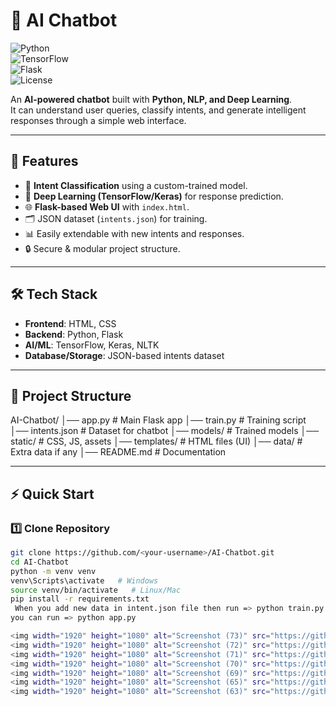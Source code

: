 # 🤖 AI Chatbot  

![Python](https://img.shields.io/badge/Python-3.10%2B-blue?logo=python)  
![TensorFlow](https://img.shields.io/badge/TensorFlow-2.x-orange?logo=tensorflow)  
![Flask](https://img.shields.io/badge/Flask-Web%20Framework-lightgrey?logo=flask)  
![License](https://img.shields.io/badge/License-MIT-green)  

An **AI-powered chatbot** built with **Python, NLP, and Deep Learning**.  
It can understand user queries, classify intents, and generate intelligent responses through a simple web interface.  

---

## 🚀 Features
- 🎯 **Intent Classification** using a custom-trained model.  
- 🧠 **Deep Learning (TensorFlow/Keras)** for response prediction.  
- 🌐 **Flask-based Web UI** with `index.html`.  
- 🗂️ JSON dataset (`intents.json`) for training.  
- 📊 Easily extendable with new intents and responses.  
- 🔒 Secure & modular project structure.  

---

## 🛠️ Tech Stack
- **Frontend**: HTML, CSS  
- **Backend**: Python, Flask  
- **AI/ML**: TensorFlow, Keras, NLTK  
- **Database/Storage**: JSON-based intents dataset  

---

## 📂 Project Structure
AI-Chatbot/
│── app.py # Main Flask app
│── train.py # Training script
│── intents.json # Dataset for chatbot
│── models/ # Trained models
│── static/ # CSS, JS, assets
│── templates/ # HTML files (UI)
│── data/ # Extra data if any
│── README.md # Documentation

---

## ⚡ Quick Start  

### 1️⃣ Clone Repository  
```bash
git clone https://github.com/<your-username>/AI-Chatbot.git
cd AI-Chatbot
python -m venv venv
venv\Scripts\activate   # Windows
source venv/bin/activate   # Linux/Mac
pip install -r requirements.txt
 When you add new data in intent.json file then run => python train.py when traning is complete .
you can run => python app.py

<img width="1920" height="1080" alt="Screenshot (73)" src="https://github.com/user-attachments/assets/c0d0851e-2115-4f48-b3b6-4ac9a5d12b03" />
<img width="1920" height="1080" alt="Screenshot (72)" src="https://github.com/user-attachments/assets/a23cd9d1-36e7-4637-8088-8ad608e71328" />
<img width="1920" height="1080" alt="Screenshot (71)" src="https://github.com/user-attachments/assets/16f762ee-68d7-4725-b0ee-0289c15e003e" />
<img width="1920" height="1080" alt="Screenshot (70)" src="https://github.com/user-attachments/assets/fca89078-39d7-4661-adac-a7270aacc36a" />
<img width="1920" height="1080" alt="Screenshot (69)" src="https://github.com/user-attachments/assets/a24167ff-c4a6-4062-a5b2-d17435af0155" />
<img width="1920" height="1080" alt="Screenshot (65)" src="https://github.com/user-attachments/assets/dfca34d6-5e5e-42bf-bf17-b723cf84a63e" />
<img width="1920" height="1080" alt="Screenshot (63)" src="https://github.com/user-attachments/assets/4be19d5d-5757-428a-8d9d-0678f69ed6a9" />

